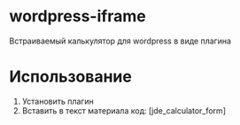 # wordpress-iframe
Встраиваемый калькулятор для wordpress в виде плагина

# Использование
1. Установить плагин
2. Вставить в текст материала код: [jde_calculator_form]
